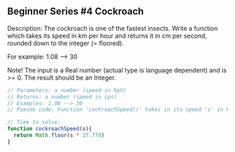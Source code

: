 ## Beginner Series #4 Cockroach

Description:
The cockroach is one of the fastest insects. Write a function which takes its speed in km per hour and returns it in cm per second, rounded down to the integer (= floored).

For example:
1.08 --> 30

Note! The input is a Real number (actual type is language dependent) and is >= 0. The result should be an Integer.

```javascript
// Parameters: a number (speed in kph)
// Returns: a number (speed in cps)
// Examples: 1.08 --> 30
// Pseudo code: Function 'cockroachSpeed()' takes in its speed 's' in km per hour. Using the formula of s * 27.778 we can determine the cockroache's speed in cm per second and then use Math.floor to round to the nearest whole number. 

// Time to solve: 
function cockroachSpeed(s){
  return Math.floor(s * 27.778)
}
```
